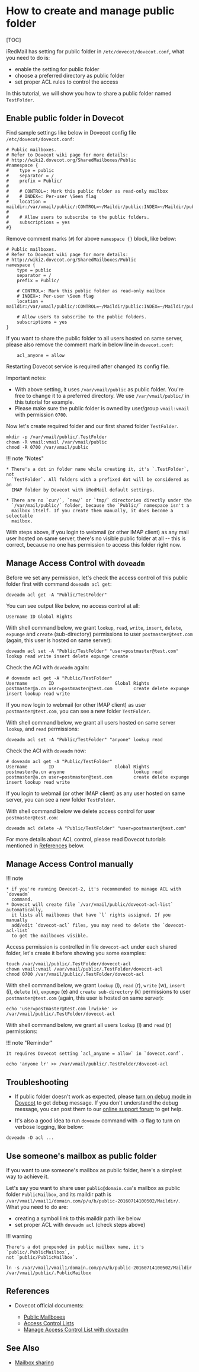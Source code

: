 # How to create and manage public folder

[TOC]

iRedMail has setting for public folder in `/etc/dovecot/dovecot.conf`,
what you need to do is:

* enable the setting for public folder
* choose a preferred directory as public folder
* set proper ACL rules to control the access

In this tutorial, we will show you how to share a public folder named `TestFolder`.

## Enable public folder in Dovecot

Find sample settings like below in Dovecot config file `/etc/dovecot/dovecot.conf`:

```
# Public mailboxes.
# Refer to Dovecot wiki page for more details:
# http://wiki2.dovecot.org/SharedMailboxes/Public
#namespace {
#    type = public
#    separator = /
#    prefix = Public/
#
#    # CONTROL=: Mark this public folder as read-only mailbox
#    # INDEX=: Per-user \Seen flag
#    location = maildir:/var/vmail/public/:CONTROL=~/Maildir/public:INDEX=~/Maildir/public
#
#    # Allow users to subscribe to the public folders.
#    subscriptions = yes
#}
```

Remove comment marks (`#`) for above `namespace {}` block, like below:

```
# Public mailboxes.
# Refer to Dovecot wiki page for more details:
# http://wiki2.dovecot.org/SharedMailboxes/Public
namespace {
    type = public
    separator = /
    prefix = Public/

    # CONTROL=: Mark this public folder as read-only mailbox
    # INDEX=: Per-user \Seen flag
    location = maildir:/var/vmail/public/:CONTROL=~/Maildir/public:INDEX=~/Maildir/public

    # Allow users to subscribe to the public folders.
    subscriptions = yes
}
```

If you want to share the public folder to all users hosted on same server,
please also remove the comment mark in below line in `dovecot.conf`:

```
    acl_anyone = allow
```

Restarting Dovecot service is required after changed its config file.

Important notes:

* With above setting, it uses `/var/vmail/public` as public folder. You're free
  to change it to a preferred directory. We use `/var/vmail/public/` in this
  tutorial for example.
* Please make sure the public folder is owned by user/group `vmail:vmail`
  with permission `0700`.

Now let's create required folder and our first shared folder `TestFolder`.

```
mkdir -p /var/vmail/public/.TestFolder
chown -R vmail:vmail /var/vmail/public
chmod -R 0700 /var/vmail/public
```

!!! note "Notes"

    * There's a dot in folder name while creating it, it's `.TestFolder`, not
      `TestFolder`. All folders with a prefixed dot will be considered as an
      IMAP folder by Dovecot with iRedMail default settings.

    * There are no `cur/`, `new/` or `tmp/` directories directly under the
      `/var/mail/public/` folder, because the `Public/` namespace isn't a
      mailbox itself. If you create them manually, it does become a selectable
      mailbox.

With steps above, if you login to webmail (or other IMAP client) as any mail
user hosted on same server, there's no visible public folder at all -- this is
correct, because no one has permission to access this folder right now.

## Manage Access Control with `doveadm`

Before we set any permission, let's check the access control of this public
folder first with command `doveadm acl get`:

```
doveadm acl get -A "Public/TestFolder"
```

You can see output like below, no access control at all:

```
Username ID Global Rights
```

With shell command below, we grant `lookup`, `read`, `write`, `insert`,
`delete`, `expunge` and `create` (sub-directory) permissions to user
`postmaster@test.com` (again, this user is hosted on same server):

```
doveadm acl set -A "Public/TestFolder" "user=postmaster@test.com" lookup read write insert delete expunge create
```

Check the ACl with `doveadm` again:

```
# doveadm acl get -A "Public/TestFolder"
Username        ID                       Global Rights
postmaster@a.cn user=postmaster@test.com        create delete expunge insert lookup read write
```

If you now login to webmail (or other IMAP client) as user `postmaster@test.com`,
you can see a new folder `TestFolder`.

With shell command below, we grant all users hosted on same server `lookup`,
and `read` permissions:

```
doveadm acl set -A "Public/TestFolder" "anyone" lookup read
```

Check the ACl with `doveadm` now:

```
# doveadm acl get -A "Public/TestFolder"
Username        ID                       Global Rights
postmaster@a.cn anyone                          lookup read
postmaster@a.cn user=postmaster@test.com        create delete expunge insert lookup read write
```

If you login to webmail (or other IMAP client) as any user hosted on same
server, you can see a new folder `TestFolder`.

With shell command below we delete access control for user `postmaster@test.com`:

```
doveadm acl delete -A "Public/TestFolder" "user=postmaster@test.com"
```

For more details about ACL control, please read Dovecot tutorials mentioned in
[References](#references) below.

## Manage Access Control manually

!!! note

    * if you're running Dovecot-2, it's recommended to manage ACL with `doveadm`
      command.
    * Dovecot will create file `/var/vmail/public/dovecot-acl-list` automatically,
      it lists all mailboxes that have `l` rights assigned. If you manually
      add/edit `dovecot-acl` files, you may need to delete the `dovecot-acl-list`
      to get the mailboxes visible.

Access permission is controlled in file `dovecot-acl` under each shared folder,
let's create it before showing you some examples:

```
touch /var/vmail/public/.TestFolder/dovecot-acl
chown vmail:vmail /var/vmail/public/.TestFolder/dovecot-acl
chmod 0700 /var/vmail/public/.TestFolder/dovecot-acl
```

With shell command below, we grant `lookup` (l), `read` (r), `write` (w),
`insert` (i), `delete` (x), `expunge` (e) and `create sub-directory` (k) permissions to user
`postmaster@test.com` (again, this user is hosted on same server):

```
echo 'user=postmaster@test.com lrwixke' >> /var/vmail/public/.TestFolder/dovecot-acl
```

With shell command below, we grant all users `lookup` (l) and `read` (r)
permissions:

!!! note "Reminder"

    It requires Dovecot setting `acl_anyone = allow` in `dovecot.conf`.

```
echo 'anyone lr' >> /var/vmail/public/.TestFolder/dovecot-acl
```

## Troubleshooting

* If public folder doesn't work as expected, please [turn on debug mode in
  Dovecot](./debug.dovecot.html) to get debug message. If you don't understand
  the debug message, you can post them to our [online support forum](../forum/)
  to get help.

* It's also a good idea to run `doveadm` command with `-D` flag to turn on
  verbose logging, like below:

```
doveadm -D acl ...
```

## Use someone's mailbox as public folder

If you want to use someone's mailbox as public folder, here's a simplest way to
achieve it.

Let's say you want to share user `public@domain.com`'s mailbox as public folder
`PublicMailbox`, and its maildir path is
`/var/vmail/vmail1/domain.com/p/u/b/public-20160714100502/Maildir/`. What you
need to do are:

* creating a symbol link to this maildir path like below
* set proper ACL with `doveadm acl` (check steps above)

!!! warning

    There's a dot prepended in public mailbox name, it's `public/.PublicMailbox`,
    not `public/PublicMailbox`.

```
ln -s /var/vmail/vmail1/domain.com/p/u/b/public-20160714100502/Maildir /var/vmail/public/.PublicMailbox
```

## References

* Dovecot official documents:

    * [Public Mailboxes](http://wiki2.dovecot.org/SharedMailboxes/Public)
    * [Access Control Lists](http://wiki2.dovecot.org/ACL)
    * [Manage Access Control List with doveadm](http://wiki2.dovecot.org/Tools/Doveadm/ACL)

## See Also

* [Mailbox sharing](./mailbox.sharing.html)
